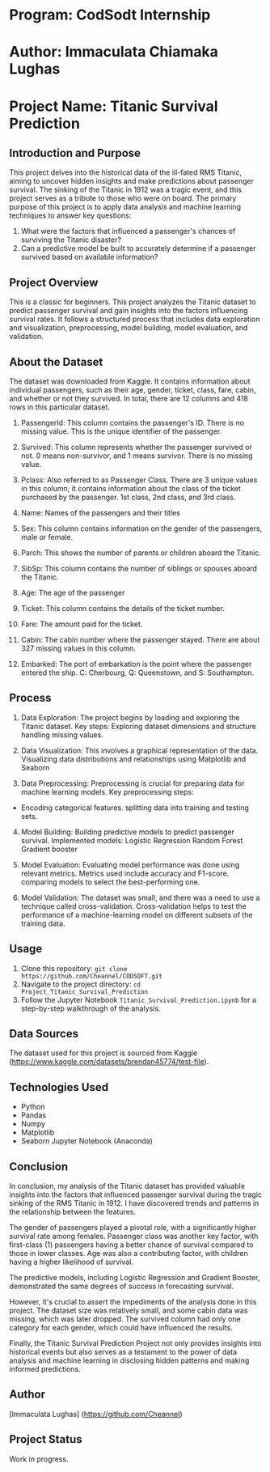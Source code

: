 
# Program: CodSodt Internship

# Author: Immaculata Chiamaka Lughas

# Project Name: Titanic Survival Prediction

## Introduction and Purpose
This project delves into the historical data of the ill-fated RMS Titanic, aiming to uncover hidden insights and make predictions about passenger survival. The sinking of the Titanic in 1912 was a tragic event, and this project serves as a tribute to those who were on board.
The primary purpose of this project is to apply data analysis and machine learning techniques to answer key questions:

1. What were the factors that influenced a passenger's chances of surviving the Titanic disaster?
2. Can a predictive model be built to accurately determine if a passenger survived based on available information?

## Project Overview
This is a classic for beginners. This project analyzes the Titanic dataset to predict passenger survival and gain insights into the factors influencing survival rates. It follows a structured process that includes data exploration and visualization, preprocessing, model building, model evaluation, and validation.

## About the Dataset
The dataset was downloaded from Kaggle. It contains information about individual passengers, such as their age, gender, ticket, class, fare, cabin, and whether or not they survived. In total, there are 12 columns and 418 rows in this particular dataset.

1. PassengerId: This column contains the passenger's ID. There is no missing value. This is the unique identifier of the passenger.

2. Survived: This column represents whether the passenger survived or not. 0 means non-survivor, and 1 means survivor. There is no missing value.

3. Pclass: Also referred to as Passenger Class. There are 3 unique values in this column; it contains information about the class of the ticket purchased by the passenger. 1st class, 2nd class, and 3rd class.

4. Name: Names of the passengers and their titles

5. Sex: This column contains information on the gender of the passengers, male or female.

6. Parch: This shows the number of parents or children aboard the Titanic.

7. SibSp: This column contains the number of siblings or spouses aboard the Titanic.

8. Age: The age of the passenger

9. Ticket: This column contains the details of the ticket number.

10. Fare: The amount paid for the ticket.

11. Cabin: The cabin number where the passenger stayed. There are about 327 missing values in this column.

12. Embarked: The port of embarkation is the point where the passenger entered the ship.
C: Cherbourg, Q: Queenstown, and S: Southampton.

## Process
1. Data Exploration:
The project begins by loading and exploring the Titanic dataset.
Key steps:
Exploring dataset dimensions and structure
handling missing values.

2. Data Visualization:
This involves a graphical representation of the data.
Visualizing data distributions and relationships using Matplotlib and Seaborn

3. Data Preprocessing:
Preprocessing is crucial for preparing data for machine learning models.
Key preprocessing steps:
- Encoding categorical features.
splitting data into training and testing sets.

4. Model Building:
Building predictive models to predict passenger survival.
Implemented models:
Logistic Regression
Random Forest
Gradient booster

5. Model Evaluation:
Evaluating model performance was done using relevant metrics.
Metrics used include accuracy and F1-score.
comparing models to select the best-performing one.

6. Model Validation:
The dataset was small, and there was a need to use a technique called cross-validation.
Cross-validation helps to test the performance of a machine-learning model on different subsets of the training data.

## Usage
1. Clone this repository: `git clone https://github.com/Cheannel/CODSOFT.git`
2. Navigate to the project directory: `cd Project_Titanic_Survival_Prediction`
3. Follow the Jupyter Notebook `Titanic_Survival_Prediction.ipynb` for a step-by-step walkthrough of the analysis.

## Data Sources
The dataset used for this project is sourced from Kaggle (https://www.kaggle.com/datasets/brendan45774/test-file).

## Technologies Used
- Python
- Pandas
- Numpy
- Matplotlib
- Seaborn
Jupyter Notebook (Anaconda)

## Conclusion
In conclusion, my analysis of the Titanic dataset has provided valuable insights into the factors that influenced passenger survival during the tragic sinking of the RMS Titanic in 1912. I have discovered trends and patterns in the relationship between the features.

The gender of passengers played a pivotal role, with a significantly higher survival rate among females.
Passenger class was another key factor, with first-class (1) passengers having a better chance of survival compared to those in lower classes.
Age was also a contributing factor, with children having a higher likelihood of survival.

The predictive models, including Logistic Regression and Gradient Booster, demonstrated the same degrees of success in forecasting survival.

However, it's crucial to assert the impediments of the analysis done in this project. The dataset size was relatively small, and some cabin data was missing, which was later dropped. The survived column had only one category for each gender, which could have influenced the results.

Finally, the Titanic Survival Prediction Project not only provides insights into historical events but also serves as a testament to the power of data analysis and machine learning in disclosing hidden patterns and making informed predictions.

## Author
[Immaculata Lughas] (https://github.com/Cheannel)

## Project Status
Work in progress.


